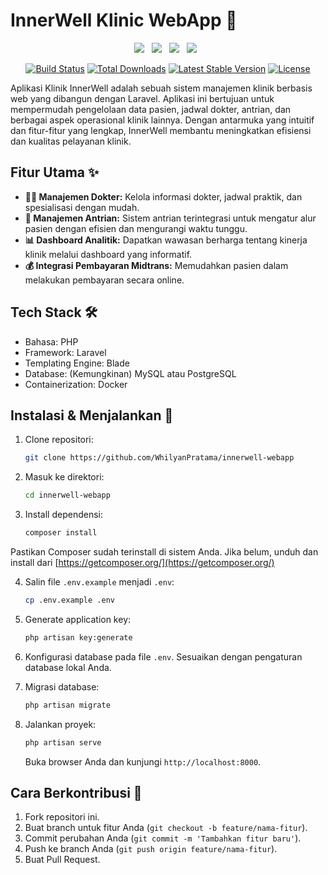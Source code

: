 # InnerWell Klinic WebApp 🏥

<p align="center">
  <img style="margin-right: 8px;" src="https://img.shields.io/badge/Laravel-%23FF2D20.svg?style=for-the-badge&logo=laravel&logoColor=white" />
  <img style="margin-right: 8px;" src="https://img.shields.io/badge/Blade-%23000000.svg?style=for-the-badge&logo=laravel&logoColor=white" />
  <img style="margin-right: 8px;" src="https://img.shields.io/badge/PHP-%23777BB4.svg?style=for-the-badge&logo=php&logoColor=white" />
  <img style="margin-right: 8px;" src="https://img.shields.io/badge/Docker-%234688F1.svg?style=for-the-badge&logo=docker&logoColor=white" />
</p>

<p align="center">
<a href="https://github.com/laravel/framework/actions"><img src="https://github.com/laravel/framework/workflows/tests/badge.svg" alt="Build Status"></a>
<a href="https://packagist.org/packages/laravel/framework"><img src="https://img.shields.io/packagist/dt/laravel/framework" alt="Total Downloads"></a>
<a href="https://packagist.org/packages/laravel/framework"><img src="https://img.shields.io/packagist/v/laravel/framework" alt="Latest Stable Version"></a>
<a href="https://packagist.org/packages/laravel/framework"><img src="https://img.shields.io/packagist/l/laravel/framework" alt="License"></a>
</p>

Aplikasi Klinik InnerWell adalah sebuah sistem manajemen klinik berbasis web yang dibangun dengan Laravel. Aplikasi ini bertujuan untuk mempermudah pengelolaan data pasien, jadwal dokter, antrian, dan berbagai aspek operasional klinik lainnya. Dengan antarmuka yang intuitif dan fitur-fitur yang lengkap, InnerWell membantu meningkatkan efisiensi dan kualitas pelayanan klinik.

## Fitur Utama ✨

*   **👨‍⚕️ Manajemen Dokter:** Kelola informasi dokter, jadwal praktik, dan spesialisasi dengan mudah.
*   **📅 Manajemen Antrian:** Sistem antrian terintegrasi untuk mengatur alur pasien dengan efisien dan mengurangi waktu tunggu.
*   **📊 Dashboard Analitik:** Dapatkan wawasan berharga tentang kinerja klinik melalui dashboard yang informatif.
*   **💰 Integrasi Pembayaran Midtrans:** Memudahkan pasien dalam melakukan pembayaran secara online.

## Tech Stack 🛠️

*   Bahasa: PHP
*   Framework: Laravel
*   Templating Engine: Blade
*   Database: (Kemungkinan) MySQL atau PostgreSQL 
*   Containerization: Docker

## Instalasi & Menjalankan 🚀

1.  Clone repositori:
    ```bash
    git clone https://github.com/WhilyanPratama/innerwell-webapp
    ```

2.  Masuk ke direktori:
    ```bash
    cd innerwell-webapp
    ```

3.  Install dependensi:
    ```bash
    composer install
    ```
   Pastikan Composer sudah terinstall di sistem Anda. Jika belum, unduh dan install dari [https://getcomposer.org/](https://getcomposer.org/)

4.  Salin file `.env.example` menjadi `.env`:
     ```bash
     cp .env.example .env
     ```

5.  Generate application key:
    ```bash
    php artisan key:generate
    ```

6. Konfigurasi database pada file `.env`. Sesuaikan dengan pengaturan database lokal Anda.

7. Migrasi database:
    ```bash
    php artisan migrate
    ```

8.  Jalankan proyek:
    ```bash
    php artisan serve
    ```

    Buka browser Anda dan kunjungi `http://localhost:8000`.

## Cara Berkontribusi 🤝

1.  Fork repositori ini.
2.  Buat branch untuk fitur Anda (`git checkout -b feature/nama-fitur`).
3.  Commit perubahan Anda (`git commit -m 'Tambahkan fitur baru'`).
4.  Push ke branch Anda (`git push origin feature/nama-fitur`).
5.  Buat Pull Request.
